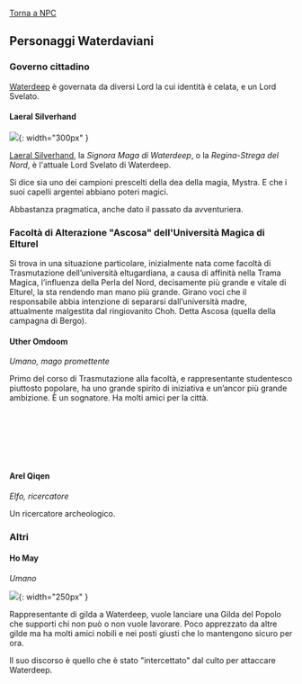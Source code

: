 [Torna a NPC](../npc.md)

## Personaggi Waterdaviani

### Governo cittadino

[Waterdeep]({{site.baseurl}}/star/luoghi#waterdeep) è governata da diversi Lord la cui identità è celata, e un Lord Svelato. 

#### Laeral Silverhand

![](https://i.imgur.com/y1LSypz.png){: width="300px" }

[Laeral Silverhand](https://forgottenrealms.fandom.com/wiki/Laeral_Silverhand), la *Signora Maga di Waterdeep*, o la *Regina-Strega del Nord*, è l'attuale Lord Svelato di Waterdeep. 

Si dice sia uno dei campioni prescelti della dea della magia, Mystra. E che i suoi capelli argentei abbiano poteri magici.

Abbastanza pragmatica, anche dato il passato da avventuriera.

### Facoltà di Alterazione "Ascosa" dell'Università Magica di Elturel

Si trova in una situazione particolare, inizialmente nata come facoltà di Trasmutazione dell’università eltugardiana, a causa di affinità nella Trama Magica, l’influenza della Perla del Nord, decisamente più grande e vitale di Elturel, la sta rendendo man mano più grande. Girano voci che il responsabile abbia intenzione di separarsi dall’università madre, attualmente malgestita dal ringiovanito Choh. Detta Ascosa (quella della campagna di Bergo).

#### Uther Omdoom

<div style="width: 33%; background-image: url('https://i.imgur.com/ZTD4FFQ.jpg'); background-position: top 10% left 55%; background-size: 250%; float: left;" class="portrait"> <a href="https://i.imgur.com/ZTD4FFQ.jpg" class="fill-div"></a></div>

*Umano, mago promettente*

Primo del corso di Trasmutazione alla facoltà, e rappresentante studentesco piuttosto popolare, ha uno grande spirito di iniziativa e un’ancor più grande ambizione. È un sognatore. Ha molti amici per la città.
<br>
<br>
<br>
<br>
<br>
<br>
<br>

#### Arel Qiqen

*Elfo, ricercatore*

Un ricercatore archeologico.


### Altri

#### Ho May

*Umano*

![](https://i.imgur.com/7xBNuOV.jpg){: width="250px" }

Rappresentante di gilda a Waterdeep, vuole lanciare una Gilda del Popolo che supporti chi non può o non vuole lavorare. Poco apprezzato da altre gilde ma ha molti amici nobili e nei posti giusti che lo mantengono sicuro per ora.

Il suo discorso è quello che è stato "intercettato" dal culto per attaccare Waterdeep.